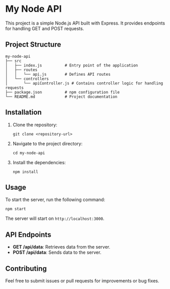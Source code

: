 # My Node API

This project is a simple Node.js API built with Express. It provides endpoints for handling GET and POST requests.

## Project Structure

```
my-node-api
├── src
│   ├── index.js          # Entry point of the application
│   ├── routes
│   │   └── api.js        # Defines API routes
│   └── controllers
│       └── apiController.js # Contains controller logic for handling requests
├── package.json          # npm configuration file
└── README.md             # Project documentation
```

## Installation

1. Clone the repository:
   ```
   git clone <repository-url>
   ```

2. Navigate to the project directory:
   ```
   cd my-node-api
   ```

3. Install the dependencies:
   ```
   npm install
   ```

## Usage

To start the server, run the following command:
```
npm start
```

The server will start on `http://localhost:3000`.

## API Endpoints

- **GET /api/data**: Retrieves data from the server.
- **POST /api/data**: Sends data to the server.

## Contributing

Feel free to submit issues or pull requests for improvements or bug fixes.
